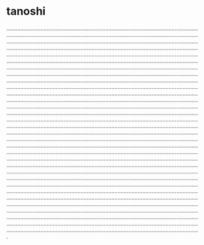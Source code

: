 # tanoshi

.................................................................................................................................................................................................................................................................................................................................................................................................................................................................................................................................................................................................................................................................................................................................................................................................................................................................................................................................................................................................................................................................................................................................................................................................................................................................................................................................................................................................................................................................................................................................................................................................................................................................................................................................................................................................................................................................................................................................................................................................................................................................................................................................................................................................................................................................................................................................................................................................................................................................................................................................................................................................................................................................................................................................................................................................................................................................................................................................................................................................................................................................................................................................................................................................................................................................................................................................................................................................................................................................................................................................................................................................................................................................................................................................................................................................................................................................................................................................................................................................................................................................................................................................